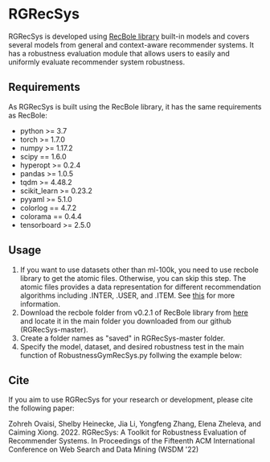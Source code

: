 # RGRecSys
RGRecSys is developed using [RecBole library](https://github.com/RUCAIBox/RecBole) built-in models and covers several models from general and context-aware recommender systems. It has a robustness evaluation module that allows users to easily and uniformly evaluate recommender system robustness. 
## Requirements
As RGRecSys is built using the RecBole library, it has the same requirements as RecBole:

- python >= 3.7 
- torch >= 1.7.0
- numpy >= 1.17.2
- scipy == 1.6.0
- hyperopt >= 0.2.4
- pandas >= 1.0.5
- tqdm >= 4.48.2
- scikit_learn >= 0.23.2
- pyyaml >= 5.1.0
- colorlog == 4.7.2
- colorama == 0.4.4
- tensorboard >= 2.5.0

## Usage

1. If you want to use datasets other than ml-100k, you need to use recbole library to get the atomic files. Otherwise, you can skip this step. The atomic files provides a data representation for different recommendation algorithms including .INTER, .USER, and .ITEM. See [this](https://dl.acm.org/doi/abs/10.1145/3459637.3482016) for more information.
2. Download the recbole folder from v0.2.1 of RecBole library from [here](https://github.com/RUCAIBox/RecBole/archive/refs/tags/v0.2.1.zip) and locate it in the main folder you downloaded from our github (RGRecSys-master).
3. Create a folder names as "saved" in RGRecSys-master folder.
4. Specify the model, dataset, and desired robustness test in the main function of RobustnessGymRecSys.py follwing the example below:

## Cite

If you aim to use RGRecSys for your research or development, please cite the following paper:


Zohreh Ovaisi, Shelby Heinecke, Jia Li, Yongfeng Zhang, Elena Zheleva, and Caiming Xiong. 2022. RGRecSys: A Toolkit for Robustness Evaluation of Recommender Systems. In Proceedings of the Fifteenth ACM International Conference on Web Search and Data Mining (WSDM '22)

